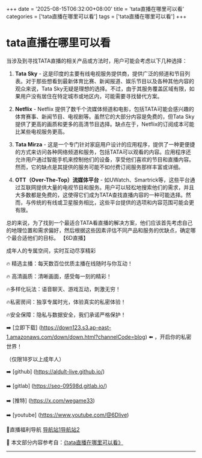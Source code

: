 +++
date = '2025-08-15T06:32:00+08:00'
title = 'tata直播在哪里可以看'
categories = ['tata直播在哪里可以看']
tags = ['tata直播在哪里可以看']
+++

# tata直播在哪里可以看

当涉及到寻找TATA直播的相关产品或方法时，用户可能会考虑以下几种选择：

1. **Tata Sky** - 这是印度的主要有线电视服务提供商，提供广泛的频道和节目列表。对于那些想看到最新体育比赛、新闻报道、娱乐节目以及各种其他内容的观众来说，Tata Sky无疑是理想的选择。不过，由于其服务覆盖区域有限，如果用户没有居住在特定城市或地区内，可能需要寻找替代方案。

2. **Netflix** - Netflix 提供了数千个流媒体频道和电影，包括TATA可能会感兴趣的体育赛事、新闻节目、电视剧等。虽然它的大部分内容是免费的，但Tata Sky提供了更高的画质和更多的高清节目选择。缺点在于，Netflix的订阅成本可能比某些电视服务更高。

3. **Tata Mirza** - 这是一个专门针对家庭用户设计的应用程序，提供了一种更便捷的方式来访问各种网络频道和服务，包括TATA可以观看的内容。应用程序还允许用户通过智能手机来控制他们的设备，享受他们喜欢的节目和直播内容。然而，它的缺点是其提供的服务可能不如付费订阅服务那样丰富或详细。

4. **OTT（Over-The-Top）流媒体平台** - 如UWatch、Smartrick等，这些平台通过互联网提供大量的电视节目和服务。用户可以轻松地搜索他们的需求，并且大多数都是免费的，这使得它们成为TATA查找直播内容的一种可能选择。然而，与传统的有线或卫星服务相比，这些平台提供的选项和内容范围可能会更有限。

总的来说，为了找到一个最适合TATA看直播的解决方案，他们应该首先考虑自己的地理位置和需求偏好，然后根据这些因素评估不同产品和服务的优缺点，确定哪个最合适他们的目标。
【6D直播】

 成年人的专属空间，实时互动尽享精彩

🔥 精选主播：每天数百位优质主播在线随时与你互动！

🔥 高清画质：清晰画面，感受每一刻的精彩！

🔥多样化玩法：语音聊天、游戏互动，刺激无穷！

🔥私密房间：独享专属时光，体验真实的私密体验！

🔥安全保障：隐私与数据安全，我们承诺严格保护！

➡️ [立即下载] (https://down123.s3.ap-east-1.amazonaws.com/down/down.html?channelCode=blog) ⬅️ ，开启你的私密世界！

 （仅限18岁以上成年人）

➡️ [github] (https://aldult-live.github.io/)

➡️ [gitlab] (https://seo-09598d.gitlab.io/)

➡️ [推特] (https://x.com/wegame33)

➡️ [youtube] (https://www.youtube.com/@6Dlive)

🔞直播福利导航   [导航站1](https://webstack-86085a.gitlab.io/)[导航站2](https://onlygit123-2.github.io/)

📘 本文部分内容参考自：[《tata直播在哪里可以看》](https://webstack-hugo-19.pages.dev/)

---
